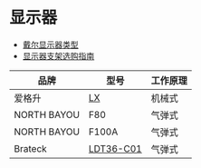 # 显示器

- [戴尔显示器类型](https://www.dell.com/support/kbdoc/en-us/000131468/identifying-dell-monitor-types-by-their-model-number)
- [显示器支架选购指南](https://sale.jd.com/mall/JZpdU3wCjGDlvFT2.html)

| 品牌        | 型号                                               | 工作原理 |
| ----------- | -------------------------------------------------- | -------- |
| 爱格升      | [LX](https://item.jd.com/100003242275.html)        | 机械式   |
| NORTH BAYOU | F80                                                | 气弹式   |
| NORTH BAYOU | F100A                                              | 气弹式   |
| Brateck     | [LDT36-C01](https://item.jd.com/100010609864.html) | 气弹式   |

